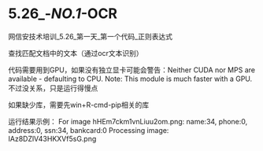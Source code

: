 # 5.26_-_NO.1_-OCR

网信安技术培训_5.26_第一天_第一个代码_正则表达式

查找匹配文档中的文本（通过ocr文本识别）

代码需要用到GPU，如果没有独立显卡可能会警告：Neither CUDA nor MPS are available - defaulting to CPU. Note: This module is much faster with a GPU.
不过没关系，只是运行得慢点

如果缺少库，需要先win+R-cmd-pip相关的库

运行结果示例：
For image hHEm7ckm1vnLiuu2om.png: name:34, phone:0, address:0, ssn:34, bankcard:0
Processing image: IAz8DZlV43HKXVf5sG.png
